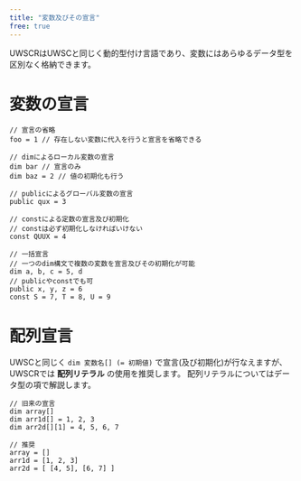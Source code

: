 ```yaml
---
title: "変数及びその宣言"
free: true
---
```


UWSCRはUWSCと同じく動的型付け言語であり、変数にはあらゆるデータ型を区別なく格納できます。

# 変数の宣言

```stylus
// 宣言の省略
foo = 1 // 存在しない変数に代入を行うと宣言を省略できる

// dimによるローカル変数の宣言
dim bar // 宣言のみ
dim baz = 2 // 値の初期化も行う

// publicによるグローバル変数の宣言
public qux = 3

// constによる定数の宣言及び初期化
// constは必ず初期化しなければいけない
const QUUX = 4

// 一括宣言
// 一つのdim構文で複数の変数を宣言及びその初期化が可能
dim a, b, c = 5, d
// publicやconstでも可
public x, y, z = 6
const S = 7, T = 8, U = 9
```

# 配列宣言

UWSCと同じく `dim 変数名[] (= 初期値)` で宣言(及び初期化)が行なえますが、UWSCRでは **配列リテラル** の使用を推奨します。
配列リテラルについてはデータ型の項で解説します。

```stylus
// 旧来の宣言
dim array[]
dim arr1d[] = 1, 2, 3
dim arr2d[][1] = 4, 5, 6, 7

// 推奨
array = []
arr1d = [1, 2, 3]
arr2d = [ [4, 5], [6, 7] ]
```